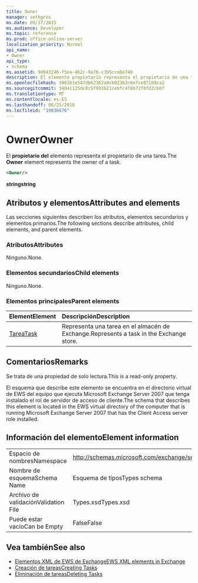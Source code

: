 ```yaml
---
title: Owner
manager: sethgros
ms.date: 09/17/2015
ms.audience: Developer
ms.topic: reference
ms.prod: office-online-server
localization_priority: Normal
api_name:
- Owner
api_type:
- schema
ms.assetid: 9d643246-f5ea-462c-9a76-c3b5cce8e740
description: El elemento propietario representa el propietario de una tarea.
ms.openlocfilehash: 3962b1e547db62362a9cb02363c6efce87108ca2
ms.sourcegitcommit: 34041125dc8c5f993b21cebfc4f8b72f0fd2cb6f
ms.translationtype: MT
ms.contentlocale: es-ES
ms.lasthandoff: 06/25/2018
ms.locfileid: "19836676"
---
```

# <a name="owner"></a><span data-ttu-id="727df-103">Owner</span><span class="sxs-lookup"><span data-stu-id="727df-103">Owner</span></span>

<span data-ttu-id="727df-104">El **propietario del** elemento representa el propietario de una tarea.</span><span class="sxs-lookup"><span data-stu-id="727df-104">The **Owner** element represents the owner of a task.</span></span> 
  
```xml
<Owner/>
```

<span data-ttu-id="727df-105">**string**</span><span class="sxs-lookup"><span data-stu-id="727df-105">**string**</span></span>

## <a name="attributes-and-elements"></a><span data-ttu-id="727df-106">Atributos y elementos</span><span class="sxs-lookup"><span data-stu-id="727df-106">Attributes and elements</span></span>

<span data-ttu-id="727df-107">Las secciones siguientes describen los atributos, elementos secundarios y elementos primarios.</span><span class="sxs-lookup"><span data-stu-id="727df-107">The following sections describe attributes, child elements, and parent elements.</span></span>
  
### <a name="attributes"></a><span data-ttu-id="727df-108">Atributos</span><span class="sxs-lookup"><span data-stu-id="727df-108">Attributes</span></span>

<span data-ttu-id="727df-109">Ninguno.</span><span class="sxs-lookup"><span data-stu-id="727df-109">None.</span></span>
  
### <a name="child-elements"></a><span data-ttu-id="727df-110">Elementos secundarios</span><span class="sxs-lookup"><span data-stu-id="727df-110">Child elements</span></span>

<span data-ttu-id="727df-111">Ninguno.</span><span class="sxs-lookup"><span data-stu-id="727df-111">None.</span></span>
  
### <a name="parent-elements"></a><span data-ttu-id="727df-112">Elementos principales</span><span class="sxs-lookup"><span data-stu-id="727df-112">Parent elements</span></span>

|<span data-ttu-id="727df-113">**Element**</span><span class="sxs-lookup"><span data-stu-id="727df-113">**Element**</span></span>|<span data-ttu-id="727df-114">**Descripción**</span><span class="sxs-lookup"><span data-stu-id="727df-114">**Description**</span></span>|
|:-----|:-----|
|[<span data-ttu-id="727df-115">Tarea</span><span class="sxs-lookup"><span data-stu-id="727df-115">Task</span></span>](task.md) <br/> |<span data-ttu-id="727df-116">Representa una tarea en el almacén de Exchange.</span><span class="sxs-lookup"><span data-stu-id="727df-116">Represents a task in the Exchange store.</span></span>  <br/> |
   
## <a name="remarks"></a><span data-ttu-id="727df-117">Comentarios</span><span class="sxs-lookup"><span data-stu-id="727df-117">Remarks</span></span>

<span data-ttu-id="727df-118">Se trata de una propiedad de solo lectura.</span><span class="sxs-lookup"><span data-stu-id="727df-118">This is a read-only property.</span></span>
  
<span data-ttu-id="727df-119">El esquema que describe este elemento se encuentra en el directorio virtual de EWS del equipo que ejecuta Microsoft Exchange Server 2007 que tenga instalado el rol de servidor de acceso de cliente.</span><span class="sxs-lookup"><span data-stu-id="727df-119">The schema that describes this element is located in the EWS virtual directory of the computer that is running Microsoft Exchange Server 2007 that has the Client Access server role installed.</span></span>
  
## <a name="element-information"></a><span data-ttu-id="727df-120">Información del elemento</span><span class="sxs-lookup"><span data-stu-id="727df-120">Element information</span></span>

|||
|:-----|:-----|
|<span data-ttu-id="727df-121">Espacio de nombres</span><span class="sxs-lookup"><span data-stu-id="727df-121">Namespace</span></span>  <br/> |http://schemas.microsoft.com/exchange/services/2006/types  <br/> |
|<span data-ttu-id="727df-122">Nombre de esquema</span><span class="sxs-lookup"><span data-stu-id="727df-122">Schema Name</span></span>  <br/> |<span data-ttu-id="727df-123">Esquema de tipos</span><span class="sxs-lookup"><span data-stu-id="727df-123">Types schema</span></span>  <br/> |
|<span data-ttu-id="727df-124">Archivo de validación</span><span class="sxs-lookup"><span data-stu-id="727df-124">Validation File</span></span>  <br/> |<span data-ttu-id="727df-125">Types.xsd</span><span class="sxs-lookup"><span data-stu-id="727df-125">Types.xsd</span></span>  <br/> |
|<span data-ttu-id="727df-126">Puede estar vacío</span><span class="sxs-lookup"><span data-stu-id="727df-126">Can be Empty</span></span>  <br/> |<span data-ttu-id="727df-127">False</span><span class="sxs-lookup"><span data-stu-id="727df-127">False</span></span>  <br/> |
   
## <a name="see-also"></a><span data-ttu-id="727df-128">Vea también</span><span class="sxs-lookup"><span data-stu-id="727df-128">See also</span></span>

- [<span data-ttu-id="727df-129">Elementos XML de EWS de Exchange</span><span class="sxs-lookup"><span data-stu-id="727df-129">EWS XML elements in Exchange</span></span>](ews-xml-elements-in-exchange.md)
- [<span data-ttu-id="727df-130">Creación de tareas</span><span class="sxs-lookup"><span data-stu-id="727df-130">Creating Tasks</span></span>](http://msdn.microsoft.com/library/0ef97334-e8a0-4f67-a23a-dd9e2bbad49f%28Office.15%29.aspx) 
- [<span data-ttu-id="727df-131">Eliminación de tareas</span><span class="sxs-lookup"><span data-stu-id="727df-131">Deleting Tasks</span></span>](http://msdn.microsoft.com/library/a3d7e25f-8a35-4901-b1d9-d31f418ab340%28Office.15%29.aspx)

